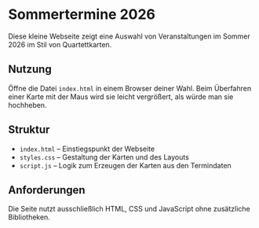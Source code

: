 # Sommertermine 2026

Diese kleine Webseite zeigt eine Auswahl von Veranstaltungen im Sommer 2026 im Stil von Quartettkarten.

## Nutzung

Öffne die Datei `index.html` in einem Browser deiner Wahl. Beim Überfahren einer Karte mit der Maus wird sie leicht vergrößert, als würde man sie hochheben.

## Struktur

- `index.html` – Einstiegspunkt der Webseite
- `styles.css` – Gestaltung der Karten und des Layouts
- `script.js` – Logik zum Erzeugen der Karten aus den Termindaten

## Anforderungen

Die Seite nutzt ausschließlich HTML, CSS und JavaScript ohne zusätzliche Bibliotheken.
